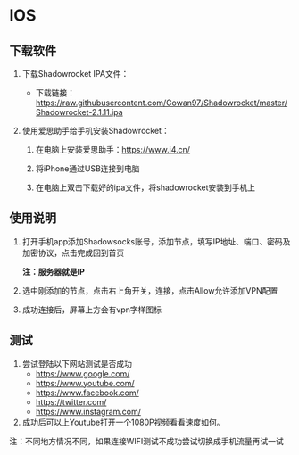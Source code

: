 # IOS

## 下载软件

1. 下载Shadowrocket IPA文件： 

   - 下载链接：https://raw.githubusercontent.com/Cowan97/Shadowrocket/master/Shadowrocket-2.1.11.ipa
2. 使用爱思助手给手机安装Shadowrocket：

   1. 在电脑上安装爱思助手：<https://www.i4.cn/>
   
   2. 将iPhone通过USB连接到电脑

   3. 在电脑上双击下载好的ipa文件，将shadowrocket安装到手机上

## 使用说明

1. 打开手机app添加Shadowsocks账号，添加节点，填写IP地址、端口、密码及加密协议，点击完成回到首页

   **注：服务器就是IP**
   
2. 选中刚添加的节点，点击右上角开关，连接，点击Allow允许添加VPN配置

3. 成功连接后，屏幕上方会有vpn字样图标

## 测试

1. 尝试登陆以下网站测试是否成功
   - <https://www.google.com/>
   - <https://www.youtube.com/>
   - <https://www.facebook.com/>
   - <https://twitter.com/>
   - <https://www.instagram.com/>
2. 成功后可以上Youtube打开一个1080P视频看看速度如何。

注：不同地方情况不同，如果连接WIFI测试不成功尝试切换成手机流量再试一试